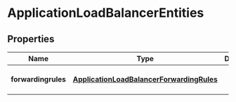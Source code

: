 # ApplicationLoadBalancerEntities

## Properties
| Name | Type | Description | Notes |
| ------------ | ------------- | ------------- | ------------- |
| **forwardingrules** | [**ApplicationLoadBalancerForwardingRules**](ApplicationLoadBalancerForwardingRules.md) |  | [optional] [default to undefined] |


